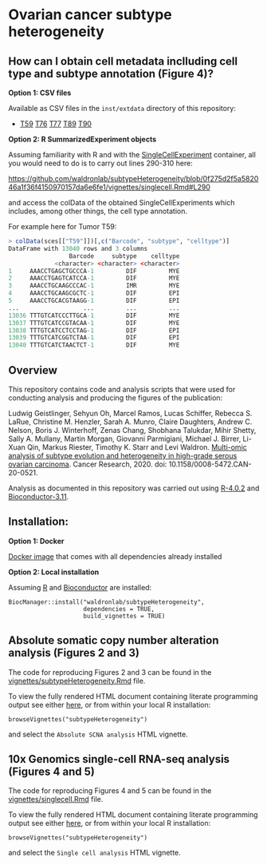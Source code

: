 # Ovarian cancer subtype heterogeneity

## How can I obtain cell metadata inclluding cell type and subtype annotation (Figure 4)?

**Option 1: CSV files**

Available as CSV files in the `inst/extdata` directory of this repository: 

* [T59](https://github.com/waldronlab/subtypeHeterogeneity/blob/master/inst/extdata/T59_cell_metadata.csv)
[T76](https://github.com/waldronlab/subtypeHeterogeneity/blob/master/inst/extdata/T76_cell_metadata.csv)
[T77](https://github.com/waldronlab/subtypeHeterogeneity/blob/master/inst/extdata/T77_cell_metadata.csv)
[T89](https://github.com/waldronlab/subtypeHeterogeneity/blob/master/inst/extdata/T89_cell_metadata.csv)
[T90](https://github.com/waldronlab/subtypeHeterogeneity/blob/master/inst/extdata/T90_cell_metadata.csv)

**Option 2: R SummarizedExperiment objects**

Assuming familiarity with R and with the [SingleCellExperiment](https://bioconductor.org/books/release/OSCA.intro/the-singlecellexperiment-class.html) container, all you would need to do is to carry out lines 290-310 here:

https://github.com/waldronlab/subtypeHeterogeneity/blob/0f275d2f5a582046a1f36f4150970157da6e6fe1/vignettes/singlecell.Rmd#L290

and access the colData of the obtained SingleCellExperiments which includes, among other things, the cell type annotation.

For example here for Tumor T59:

```R
> colData(sces[["T59"]])[,c("Barcode", "subtype", "celltype")]
DataFrame with 13040 rows and 3 columns
                 Barcode     subtype    celltype
             <character> <character> <character>
1     AAACCTGAGCTGCCCA-1         DIF         MYE
2     AAACCTGAGTCATCCA-1         DIF         MYE
3     AAACCTGCAAGCCCAC-1         IMR         MYE
4     AAACCTGCAAGCGCTC-1         DIF         EPI
5     AAACCTGCACGTAAGG-1         DIF         EPI
...                  ...         ...         ...
13036 TTTGTCATCCCTTGCA-1         DIF         MYE
13037 TTTGTCATCCGTACAA-1         DIF         MYE
13038 TTTGTCATCCTCCTAG-1         DIF         EPI
13039 TTTGTCATCGGTCTAA-1         DIF         EPI
13040 TTTGTCATCTAACTCT-1         DIF         MYE
```


## Overview

This repository contains code and analysis scripts that were used for
conducting analysis and producing the figures of the publication:

Ludwig Geistlinger, Sehyun Oh, Marcel Ramos, Lucas Schiffer, Rebecca S. LaRue, 
Christine M. Henzler, Sarah A. Munro, Claire Daughters, Andrew C. Nelson, 
Boris J. Winterhoff, Zenas Chang, Shobhana Talukdar, Mihir Shetty, Sally A.
Mullany, Martin Morgan, Giovanni Parmigiani, Michael J. Birrer, Li-Xuan Qin,
Markus Riester, Timothy K. Starr and Levi Waldron.
[Multi-omic analysis of subtype evolution and heterogeneity in high-grade serous ovarian carcinoma](https://doi.org/10.1158/0008-5472.CAN-20-0521).
Cancer Research, 2020. doi: 10.1158/0008-5472.CAN-20-0521.

Analysis as documented in this repository was carried out using
[R-4.0.2](https://cran.r-project.org/) and
[Bioconductor-3.11](https://www.bioconductor.org/install/).

## Installation:

**Option 1: Docker**

[Docker image](https://hub.docker.com/repository/docker/ludwigg/subtypeheterogeneity) 
that comes with all dependencies already installed

**Option 2: Local installation**

Assuming [R](https://cran.r-project.org/) and 
[Bioconductor](https://www.bioconductor.org/install/) 
are installed:

```
BiocManager::install("waldronlab/subtypeHeterogeneity",
                     dependencies = TRUE,
                     build_vignettes = TRUE)
```

## Absolute somatic copy number alteration analysis (Figures 2 and 3)

The code for reproducing Figures 2 and 3 can be found in the
[vignettes/subtypeHeterogeneity.Rmd](https://github.com/waldronlab/subtypeHeterogeneity/blob/master/vignettes/subtypeHeterogeneity.Rmd) file.

To view the fully rendered HTML document containing literate programming output
see either [here](https://waldronlab.io/subtypeHeterogeneity/articles/subtypeHeterogeneity.html), 
or from within your local R installation:

```
browseVignettes("subtypeHeterogeneity")
```

and select the `Absolute SCNA analysis` HTML vignette.

## 10x Genomics single-cell RNA-seq analysis (Figures 4 and 5) 

The code for reproducing Figures 4 and 5 can be found in the
[vignettes/singlecell.Rmd](https://github.com/waldronlab/subtypeHeterogeneity/blob/master/vignettes/singlecell.Rmd) file.

To view the fully rendered HTML document containing literate programming output 
see either [here](https://waldronlab.io/subtypeHeterogeneity/articles/singlecell.html), 
or from within your local R installation:

```
browseVignettes("subtypeHeterogeneity")
```

and select the `Single cell analysis` HTML vignette.

